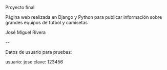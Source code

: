 Proyecto final 

Página web realizada en Django y Python para publicar información sobre grandes equipos de fútbol y camisetas

José Miguel Rivera

--

Datos de usuario para pruebas:

usuario: jose
clave: 123456


